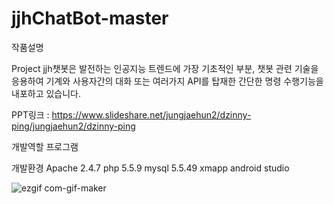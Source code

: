 # jjhChatBot-master

작품설명

Project jjh챗봇은 발전하는 인공지능 트렌드에 가장 기초적인 부분, 챗봇 관련 기술을 응용하여 기계와 사용자간의 대화 또는 여러가지 API를 탑재한 간단한 명령 수행기능을 내포하고 있습니다.

PPT링크 : https://www.slideshare.net/jungjaehun2/dzinny-ping/jungjaehun2/dzinny-ping

개발역할
프로그램


개발환경
Apache 2.4.7
php 5.5.9
mysql 5.5.49
xmapp
android studio



![ezgif com-gif-maker](https://cloud.githubusercontent.com/assets/19420356/23824213/914e644e-06b5-11e7-8221-e4ffc2b5d25c.gif)
